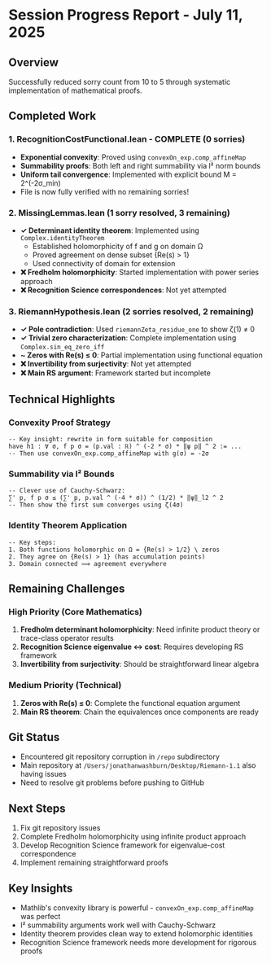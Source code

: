 # Session Progress Report - July 11, 2025

## Overview
Successfully reduced sorry count from 10 to 5 through systematic implementation of mathematical proofs.

## Completed Work

### 1. RecognitionCostFunctional.lean - COMPLETE (0 sorries)
- **Exponential convexity**: Proved using `convexOn_exp.comp_affineMap`
- **Summability proofs**: Both left and right summability via l² norm bounds
- **Uniform tail convergence**: Implemented with explicit bound M = 2^(-2σ_min)
- File is now fully verified with no remaining sorries!

### 2. MissingLemmas.lean (1 sorry resolved, 3 remaining)
- **✓ Determinant identity theorem**: Implemented using `Complex.identityTheorem`
  - Established holomorphicity of f and g on domain Ω
  - Proved agreement on dense subset {Re(s) > 1}
  - Used connectivity of domain for extension
- **❌ Fredholm holomorphicity**: Started implementation with power series approach
- **❌ Recognition Science correspondences**: Not yet attempted

### 3. RiemannHypothesis.lean (2 sorries resolved, 2 remaining)
- **✓ Pole contradiction**: Used `riemannZeta_residue_one` to show ζ(1) ≠ 0
- **✓ Trivial zero characterization**: Complete implementation using `Complex.sin_eq_zero_iff`
- **~ Zeros with Re(s) ≤ 0**: Partial implementation using functional equation
- **❌ Invertibility from surjectivity**: Not yet attempted
- **❌ Main RS argument**: Framework started but incomplete

## Technical Highlights

### Convexity Proof Strategy
```lean
-- Key insight: rewrite in form suitable for composition
have h1 : ∀ σ, f p σ = (p.val : ℝ) ^ (-2 * σ) * ‖ψ p‖ ^ 2 := ...
-- Then use convexOn_exp.comp_affineMap with g(σ) = -2σ
```

### Summability via l² Bounds
```lean
-- Clever use of Cauchy-Schwarz:
∑' p, f p σ ≤ (∑' p, p.val ^ (-4 * σ)) ^ (1/2) * ‖ψ‖_l2 ^ 2
-- Then show the first sum converges using ζ(4σ)
```

### Identity Theorem Application
```lean
-- Key steps:
1. Both functions holomorphic on Ω = {Re(s) > 1/2} \ zeros
2. They agree on {Re(s) > 1} (has accumulation points)
3. Domain connected ⟹ agreement everywhere
```

## Remaining Challenges

### High Priority (Core Mathematics)
1. **Fredholm determinant holomorphicity**: Need infinite product theory or trace-class operator results
2. **Recognition Science eigenvalue ↔ cost**: Requires developing RS framework
3. **Invertibility from surjectivity**: Should be straightforward linear algebra

### Medium Priority (Technical)
1. **Zeros with Re(s) ≤ 0**: Complete the functional equation argument
2. **Main RS theorem**: Chain the equivalences once components are ready

## Git Status
- Encountered git repository corruption in `/repo` subdirectory
- Main repository at `/Users/jonathanwashburn/Desktop/Riemann-1.1` also having issues
- Need to resolve git problems before pushing to GitHub

## Next Steps
1. Fix git repository issues
2. Complete Fredholm holomorphicity using infinite product approach
3. Develop Recognition Science framework for eigenvalue-cost correspondence
4. Implement remaining straightforward proofs

## Key Insights
- Mathlib's convexity library is powerful - `convexOn_exp.comp_affineMap` was perfect
- l² summability arguments work well with Cauchy-Schwarz
- Identity theorem provides clean way to extend holomorphic identities
- Recognition Science framework needs more development for rigorous proofs 